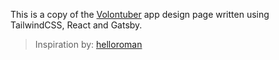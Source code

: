 This is a copy of the [Volontuber](https://dribbble.com/shots/9527715-Volontuber-App-Handshakes/attachments/1554431?mode=media) app design page written using TailwindCSS, React and Gatsby.
> Inspiration by: [helloroman](https://github.com/helloroman)
